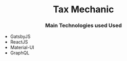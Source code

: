 <h1 align="center">Tax Mechanic</h1>
<h3 align="center">Main Technologies used Used</h2>
<ul>
  <li>GatsbyJS</li>
  <li>ReactJS</li>
  <li>Material-UI</li>
  <li>GraphQL</li>
</ul>

